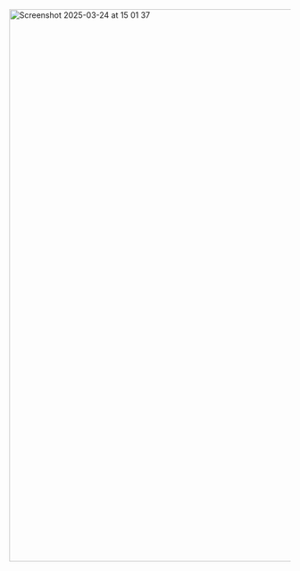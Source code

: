 <img width="989" alt="Screenshot 2025-03-24 at 15 01 37" src="https://github.com/user-attachments/assets/9e24d075-c6c3-424d-86ee-31f89aa4d457" />
